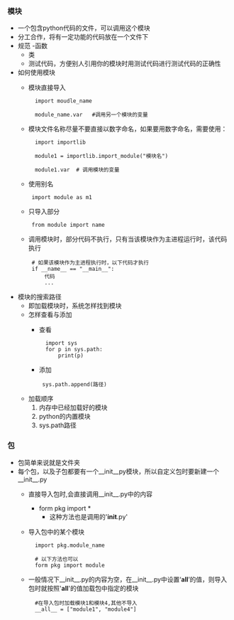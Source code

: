 ### 模块
- 一个包含python代码的文件，可以调用这个模块
- 分工合作，将有一定功能的代码放在一个文件下
- 规范
    -函数
    - 类
    - 测试代码，方便别人引用你的模块时用测试代码进行测试代码的正确性
- 如何使用模块
    - 模块直接导入
            
            import moudle_name
    
            module_name.var   #调用另一个模块的变量
    
    - 模块文件名称尽量不要直接以数字命名，如果要用数字命名，需要使用：
    
            import importlib
        
            module1 = importlib.import_module("模块名")
        
            module1.var  # 调用模块的变量
            
     - 使用别名
            
            import module as m1
            
     - 只导入部分
            
            from module import name
            
     - 调用模块时，部分代码不执行，只有当该模块作为主进程运行时，该代码执行
            
            # 如果该模块作为主进程执行时，以下代码才执行
            if __name__ == "__main__":
                代码
                ...
                
                
- 模块的搜索路径
    - 即加载模块时，系统怎样找到模块
    - 怎样查看与添加
        - 查看
        
                import sys
                for p in sys.path:
                    print(p)
                    
         - 添加
         
                sys.path.append(路径)
    - 加载顺序
        1. 内存中已经加载好的模块
        2. python的内置模块
        3. sys.path路径
        
        
### 包
- 包简单来说就是文件夹
- 每个包，以及子包都要有一个__init__py模块，所以自定义包时要新建一个__init__.py
    - 直接导入包时,会直接调用__init__.py中的内容
        - form pkg import *
            - 这种方法也是调用的'__init__.py'
    - 导入包中的某个模块
    
            import pkg.module_name
            
            # 以下方法也可以           
            form pkg import module
            
    - 一般情况下__init__.py的内容为空，在__init__.py中设置‘__all__’的值，则导入包时就按照'__all__'的值加载包中指定的模块
            
            #在导入包时加载模块1和模块4,其他不导入
            __all__ = ["module1", "module4"]  